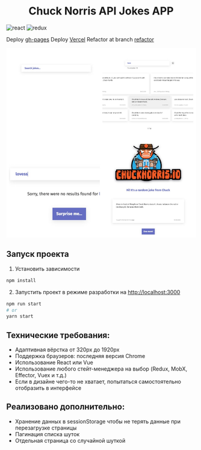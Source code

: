 <h1 align='center'> Chuck Norris API Jokes APP</h1>

![react](https://img.shields.io/badge/React-black?style=for-the-badge&logo=React&logoColor=#61DAFB)
![redux](https://img.shields.io/badge/redux-black?style=for-the-badge&logo=redux&logoColor=#06b6d4)

Deploy [gh-pages](https://greybirbroman.github.io/)
Deploy [Vercel](https://greybirbroman-github-nejv2otvu-greybirbroman.vercel.app/)
Refactor at branch [refactor](https://github.com/greybirbroman/chuck_test/tree/refactor)

<img src='./src/images/chuck_readme.jpg' width='700px'/>

## Запуск проекта 
1) Установить зависимости

```bash
npm install
```
2) Запустить проект в режиме разработки на [http://localhost:3000](http://localhost:3000)
```bash
npm run start
# or
yarn start
```

## Технические требования:
- Адаптивная вёрстка от 320px до 1920px
- Поддержка браузеров: последняя версия Chrome
- Использование React или Vue
- Использование любого стейт-менеджера на выбор (Redux, MobX, Effector, Vuex и т.д.)
- Если в дизайне чего-то не хватает, попытаться самостоятельно отобразить в интерфейсе
  
## Реализовано дополнительно:
- Хранение данных в sessionStorage чтобы не терять данные при перезагрузке страницы
- Пагинация списка шуток
- Отдельная страница со случайной шуткой

